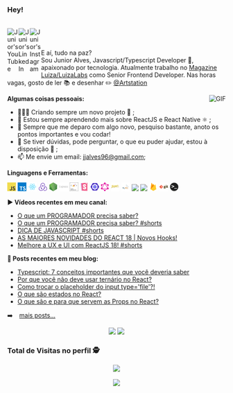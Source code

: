 <!-- <p align="left"> <img src="https://komarev.com/ghpvc/?username=jjunior96" alt="jjunior96" /> </p> -->

<!--

Obrigado por abrir meu README! Espero que algo aqui seja útil para você.
Qualquer dúvida ou sugestão, crie uma issue por favor, assim todo mundo se ajuda! 🚀
====================================================================================
-->

### Hey!

<br/>

<a href="https://www.youtube.com/@devjunioralves">
  <img align="left" alt="Junior's YouTube" width="26px" src="https://img.icons8.com/color/48/000000/youtube-squared.png" />
</a>

<a href="https://www.linkedin.com/in/junior-alves-b66a10127">
  <img align="left" alt="Junior's LinkedIn" width="26px" src="https://img.icons8.com/color/48/000000/linkedin-circled--v3.png" />
</a>

<a href="https://www.instagram.com/junior.alves__/">
  <img align="left" alt="Junior's Instagram" width="26px"  src="https://img.icons8.com/color/48/000000/instagram-new--v2.png" />
</a>

<br />
<br />

E aí, tudo na paz?<br/>
Sou Junior Alves, Javascript/Typescript Developer 🚀, apaixonado por tecnologia. Atualmente trabalho no [Magazine Luiza/LuizaLabs](https://www.magazineluiza.com.br/) como Senior Frontend Developer. Nas horas vagas, gosto de ler 📚 e desenhar ✏️ [@Artstation](https://www.artstation.com/jjunior_art)

  <img align="right" alt="GIF" src="https://media.giphy.com/media/iIqmM5tTjmpOB9mpbn/giphy.gif" />

**Algumas coisas pessoais:**

- 👨🏽‍💻 Criando sempre um novo projeto 🚀 ;
- 🌱 Estou sempre aprendendo mais sobre ReactJS e React Native ⚛️ ;
- 🤔 Sempre que me deparo com algo novo, pesquiso bastante, anoto os pontos importantes e vou codar!
- 💬 Se tiver dúvidas, pode perguntar, o que eu puder ajudar, estou à disposição 🤝 ;
- 📫 Me envie um email: jjalves96@gmail.com;

**Linguagens e Ferramentas:**

<code><img height="20" src="https://raw.githubusercontent.com/github/explore/80688e429a7d4ef2fca1e82350fe8e3517d3494d/topics/javascript/javascript.png"></code>
<code><img height="20" src="https://raw.githubusercontent.com/github/explore/80688e429a7d4ef2fca1e82350fe8e3517d3494d/topics/typescript/typescript.png"></code>
<code><img height="20" src="https://raw.githubusercontent.com/github/explore/80688e429a7d4ef2fca1e82350fe8e3517d3494d/topics/react/react.png"></code>
<code><img height="20" src="https://raw.githubusercontent.com/github/explore/80688e429a7d4ef2fca1e82350fe8e3517d3494d/topics/redux/redux.png"></code>
<code><img height="20" src="https://raw.githubusercontent.com/github/explore/80688e429a7d4ef2fca1e82350fe8e3517d3494d/topics/nodejs/nodejs.png"></code>
<code><img height="20" src="https://raw.githubusercontent.com/github/explore/80688e429a7d4ef2fca1e82350fe8e3517d3494d/topics/express/express.png"></code>
<code><img height="20" src="https://raw.githubusercontent.com/github/explore/80688e429a7d4ef2fca1e82350fe8e3517d3494d/topics/styled-components/styled-components.png"></code>
<code><img height="20" src="https://raw.githubusercontent.com/github/explore/80688e429a7d4ef2fca1e82350fe8e3517d3494d/topics/storybook/storybook.png"></code>
<code><img height="20" src="https://raw.githubusercontent.com/github/explore/80688e429a7d4ef2fca1e82350fe8e3517d3494d/topics/eslint/eslint.png"></code>
<code><img height="20" src="https://raw.githubusercontent.com/github/explore/5c058a388828bb5fde0bcafd4bc867b5bb3f26f3/topics/graphql/graphql.png"></code>
<code><img height="20" src="https://raw.githubusercontent.com/github/explore/80688e429a7d4ef2fca1e82350fe8e3517d3494d/topics/babel/babel.png"></code>
<code><img height="20" src="https://raw.githubusercontent.com/github/explore/80688e429a7d4ef2fca1e82350fe8e3517d3494d/topics/mysql/mysql.png"></code>
<code><img height="20" src="https://user-images.githubusercontent.com/24623425/36042969-f87531d4-0d8a-11e8-9dee-e87ab8c6a9e3.png"/></code>
<code><img height="20" src="https://camo.githubusercontent.com/9b74122cee0058e9bc59b360be70c216de35c16f/68747470733a2f2f7765626173736574732e6d6f6e676f64622e636f6d2f5f636f6d5f6173736574732f636d732f6d6f6e676f64622d6c6f676f2d7267622d6a36773237316731786e2e6a7067"/></code>
<code><img height="20" src="https://raw.githubusercontent.com/github/explore/80688e429a7d4ef2fca1e82350fe8e3517d3494d/topics/firebase/firebase.png"></code>
<code><img height="20" src="https://raw.githubusercontent.com/github/explore/80688e429a7d4ef2fca1e82350fe8e3517d3494d/topics/git/git.png"></code>
<code><img height="20" src="https://raw.githubusercontent.com/github/explore/80688e429a7d4ef2fca1e82350fe8e3517d3494d/topics/terminal/terminal.png"></code>

**▶️ Vídeos recentes em meu canal:**

<!-- YOUTUBE:START -->
- [O que um PROGRAMADOR precisa saber?](https://www.youtube.com/watch?v=ydcZWW6YyTM)
- [O que um PROGRAMADOR precisa saber? #shorts](https://www.youtube.com/watch?v=40UJLfRmAYY)
- [DICA DE JAVASCRIPT #shorts](https://www.youtube.com/watch?v=E3SCU-FgmtY)
- [AS MAIORES NOVIDADES DO REACT 18 | Novos Hooks!](https://www.youtube.com/watch?v=MV4nuKUkQNs)
- [Melhore a UX e UI com ReactJS 18! #shorts](https://www.youtube.com/watch?v=MKQK8swqamY)
<!-- YOUTUBE:END -->

**📕 Posts recentes em meu blog:**

<!-- BLOG:START -->
- [Typescript: 7 conceitos importantes que você deveria saber](https://devjuniorplus.com.br/typescript-7-conceitos-importantes-que-você-deveria-saber/)
- [Por que você não deve usar ternário no React?](https://devjuniorplus.com.br/por-que-você-não-deve-usar-ternário-no-react/)
- [Como trocar o placeholder do input type=&#39;file&#39;?!](https://devjuniorplus.com.br/como-trocar-o-placeholder-do-input-type-file/)
- [O que são estados no React?](https://devjuniorplus.com.br/o-que-são-estados-no-react/)
- [O que são e para que servem as Props no React?](https://devjuniorplus.com.br/o-que-são-e-para-que-servem-as-props-no-react/)
<!-- BLOG:END -->

➡️ ` ` [mais posts...](https://devjuniorplus.com.br)

<div align='center'>
  <img height="180em" src="https://github-readme-stats.vercel.app/api?username=jjunior96&show_icons=true&theme=blue-green&include_all_commits=true&count_private=true"/>
  <img height="180em" src="https://github-readme-stats.vercel.app/api/top-langs/?username=jjunior96&layout=compact&langs_count=7&theme=blue-green"/>
</div>

### Total de Visitas no perfil :detective: <br>

 <p align="center"> 
   <img alingn="center" src="https://profile-counter.glitch.me/jjunior96/count.svg" />
 </p>
 
  <div align='center'>
<a height="150em" href="http://www.github.com/jjunior96"><img src="https://github-readme-streak-stats.herokuapp.com/?user=jjunior96&stroke=2ea043&background=171717&ring=3382ed&fire=3382ed&currStreakNum=0bd967&currStreakLabel=3382ed&sideNums=0bd967&sideLabels=3382ed&dates=0bd967&hide_border=true" /></a>
</div>
